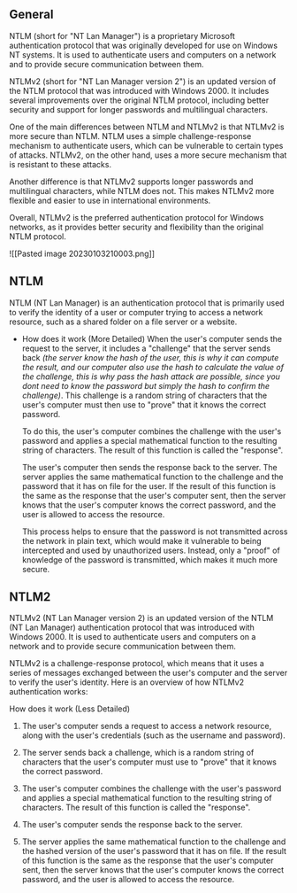 
## General

NTLM (short for "NT Lan Manager") is a proprietary Microsoft authentication protocol that was originally developed for use on Windows NT systems. It is used to authenticate users and computers on a network and to provide secure communication between them.

NTLMv2 (short for "NT Lan Manager version 2") is an updated version of the NTLM protocol that was introduced with Windows 2000. It includes several improvements over the original NTLM protocol, including better security and support for longer passwords and multilingual characters.

One of the main differences between NTLM and NTLMv2 is that NTLMv2 is more secure than NTLM. NTLM uses a simple challenge-response mechanism to authenticate users, which can be vulnerable to certain types of attacks. NTLMv2, on the other hand, uses a more secure mechanism that is resistant to these attacks.

Another difference is that NTLMv2 supports longer passwords and multilingual characters, while NTLM does not. This makes NTLMv2 more flexible and easier to use in international environments.

Overall, NTLMv2 is the preferred authentication protocol for Windows networks, as it provides better security and flexibility than the original NTLM protocol.

![[Pasted image 20230103210003.png]]


## NTLM

NTLM (NT Lan Manager) is an authentication protocol that is primarily used to verify the identity of a user or computer trying to access a network resource, such as a shared folder on a file server or a website.

- How does it work (More Detailed)
	When the user's computer sends the request to the server, it includes a "challenge" that the server sends back _(the server know the hash of the user, this is why it can compute the result, and our computer also use the hash to calculate the value of the challenge, this is why pass the hash attack are possible, since you dont need to know the password but simply the hash to confirm the challenge)_. This challenge is a random string of characters that the user's computer must then use to "prove" that it knows the correct password.
	
	To do this, the user's computer combines the challenge with the user's password and applies a special mathematical function to the resulting string of characters. The result of this function is called the "response".
	
	The user's computer then sends the response back to the server. The server applies the same mathematical function to the challenge and the password that it has on file for the user. If the result of this function is the same as the response that the user's computer sent, then the server knows that the user's computer knows the correct password, and the user is allowed to access the resource.
	
	This process helps to ensure that the password is not transmitted across the network in plain text, which would make it vulnerable to being intercepted and used by unauthorized users. Instead, only a "proof" of knowledge of the password is transmitted, which makes it much more secure.


## NTLM2

NTLMv2 (NT Lan Manager version 2) is an updated version of the NTLM (NT Lan Manager) authentication protocol that was introduced with Windows 2000. It is used to authenticate users and computers on a network and to provide secure communication between them.

NTLMv2 is a challenge-response protocol, which means that it uses a series of messages exchanged between the user's computer and the server to verify the user's identity. Here is an overview of how NTLMv2 authentication works:


How does it work (Less Detailed)
1.  The user's computer sends a request to access a network resource, along with the user's credentials (such as the username and password).
    
2.  The server sends back a challenge, which is a random string of characters that the user's computer must use to "prove" that it knows the correct password.
    
3.  The user's computer combines the challenge with the user's password and applies a special mathematical function to the resulting string of characters. The result of this function is called the "response".
    
4.  The user's computer sends the response back to the server.
    
5.  The server applies the same mathematical function to the challenge and the hashed version of the user's password that it has on file. If the result of this function is the same as the response that the user's computer sent, then the server knows that the user's computer knows the correct password, and the user is allowed to access the resource.